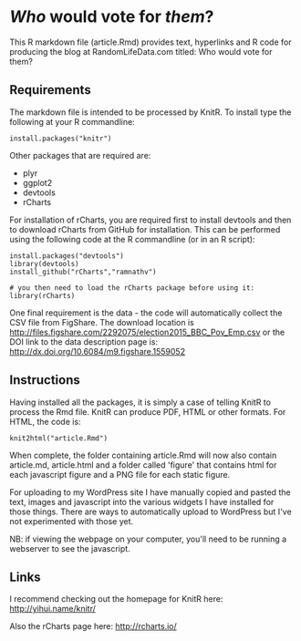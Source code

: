 # *Who* would vote for *them*?

This R markdown file (article.Rmd) provides text, hyperlinks and R code for producing the blog at RandomLifeData.com titled: Who would vote for them?

## Requirements

The markdown file is intended to be processed by KnitR. To install type the following at your R commandline:

```
install.packages("knitr")
```

Other packages that are required are:
* plyr
* ggplot2
* devtools
* rCharts

For installation of rCharts, you are required first to install devtools and then to download rCharts from GitHub for installation. This can be performed using the following code at the R commandline (or in an R script):

```
install.packages("devtools")
library(devtools)
install_github("rCharts","ramnathv")

# you then need to load the rCharts package before using it:
library(rCharts)
```

One final requirement is the data - the code will automatically collect the CSV file from FigShare. The download location is http://files.figshare.com/2292075/election2015_BBC_Pov_Emp.csv or the DOI link to the data description page is: http://dx.doi.org/10.6084/m9.figshare.1559052

## Instructions

Having installed all the packages, it is simply a case of telling KnitR to process the Rmd file. KnitR can produce PDF, HTML or other formats. For HTML, the code is:

```
knit2html("article.Rmd")
```

When complete, the folder containing article.Rmd will now also contain article.md, article.html and a folder called 'figure' that contains html for each javascript figure and a PNG file for each static figure. 

For uploading to my WordPress site I have manually copied and pasted the text, images and javascript into the various widgets I have installed for those things. There are ways to automatically upload to WordPress but I've not experimented with those yet.

NB: if viewing the webpage on your computer, you'll need to be running a webserver to see the javascript.  

## Links

I recommend checking out the homepage for KnitR here: http://yihui.name/knitr/

Also the rCharts page here: http://rcharts.io/


